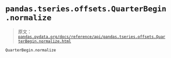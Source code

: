 # `pandas.tseries.offsets.QuarterBegin.normalize`

> 原文：[`pandas.pydata.org/docs/reference/api/pandas.tseries.offsets.QuarterBegin.normalize.html`](https://pandas.pydata.org/docs/reference/api/pandas.tseries.offsets.QuarterBegin.normalize.html)

```py
QuarterBegin.normalize
```
